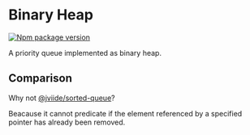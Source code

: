 # Binary Heap

[![Npm package version](https://badgen.net/npm/v/@zimtsui/binary-heap)](https://www.npmjs.com/package/@zimtsui/binary-heap)

A priority queue implemented as binary heap.

## Comparison

Why not [@jviide/sorted-queue](https://github.com/jviide/sorted-queue)?

Beacause it cannot predicate if the element referenced by a specified pointer has already been removed.
